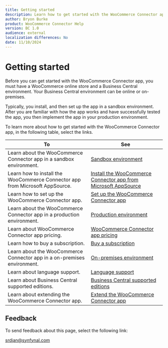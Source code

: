 ```yaml
---
title: Getting started
description: Learn how to get started with the WooCommerce Connector app.
author: Bryon Burke
product: WooCommerce Connector Help
version: BC 1.0
audience: external
localization differences: No
date: 11/10/2024
---
```


<!-- markdownlint-disable MD006 MD007 MD009 MD024 MD025 MD033 -->
<!--// cspell:ignore  markdownlint allowfullscreen keyframes -->

# Getting started

Before you can get started with the WooCommerce Connector app, you must have a WooCommerce online store and a Business Central environment. Your Business Central environment can be online or on-premises.

Typically, you install, and then set up the app in a sandbox environment. After you are familiar with how the app works and have successfully tested the app, you then implement the app in your production environment.

To learn more about how to get started with the WooCommerce Connector app, in the following table, select the links.

| To | See |
|---|---|
| Learn about the WooCommerce Connector app in a sandbox environment. | [Sandbox environment](sandbox-environment.md) |
| Learn how to install the WooCommerce Connector app from Microsoft AppSource. | [Install the WooCommerce Connector app from Microsoft AppSource](install-woocommerce-connector-app-from-microsoft-appsource.md) |
| Learn how to set up the WooCommerce Connector app. | [Set up the WooCommerce Connector app](set-up-woocommerce-connector-app.md) |
| Learn about the WooCommerce Connector app in a production environment. | [Production environment](production-environment.md) |
| Learn about WooCommerce Connector app pricing. | [WooCommerce Connector app pricing](woocommerce-connector-app-pricing.md) |
| Learn how to buy a subscription. | [Buy a subscription](buy-subscription.md) |
| Learn about the WooCommerce Connector app in a on-premises environment. | [On-premises environment](on-premises-environment.md) |
| Learn about language support. | [Language support](language-support.md) |
| Learn about Business Central supported editions. | [Business Central supported editions](business-central-supported-editions.md) |
| Learn about extending the WooCommerce Connector app. | [Extend the WooCommerce Connector app](extend-woocommerce-connector-app.md) |

## Feedback

To send feedback about this page, select the following link:

[srdjan@synfynal.com](mailto:srdjan@synfynal.com?subject=Documentation%20Feedback%20Product%20Docs:%20getting-started)
